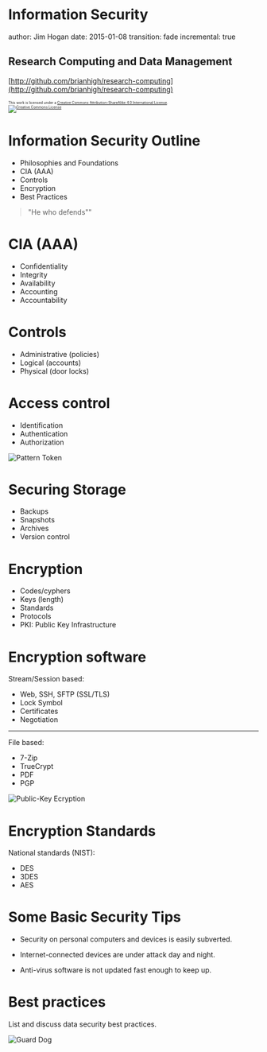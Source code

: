 Information Security
========================================================
author: Jim Hogan
date: 2015-01-08
transition: fade
incremental: true

Research Computing and Data Management
-------------------------------------------------------
[http://github.com/brianhigh/research-computing](http://github.com/brianhigh/research-computing)

<small style="font-size:.5em">
This work is licensed under a <a rel="license" href="http://creativecommons.org/licenses/by-sa/4.0/">Creative Commons Attribution-ShareAlike 4.0 International License</a>.<br />
<a rel="license" href="http://creativecommons.org/licenses/by-sa/4.0/"><img alt="Creative Commons License" style="border-width:0" src="https://i.creativecommons.org/l/by-sa/4.0/88x31.png" /></a>
</small>


Information Security Outline
========================================================

* Philosophies and Foundations 
* CIA (AAA)
* Controls
* Encryption
* Best Practices

>"He who defends""   

CIA (AAA)
========================================================

- Confidentiality
- Integrity
- Availability
- Accounting
- Accountability

Controls
========================================================

- Administrative (policies)
- Logical (accounts)
- Physical (door locks)

Access control
========================================================

- Identification
- Authentication
- Authorization

![Pattern Token](https://commons.wikimedia.org/wiki/File:Array-Card.gif)

Securing Storage
========================================================

- Backups
- Snapshots
- Archives
- Version control

Encryption
========================================================

- Codes/cyphers
- Keys (length)
- Standards
- Protocols
- PKI: Public Key Infrastructure

Encryption software
========================================================

Stream/Session based:

- Web, SSH, SFTP (SSL/TLS)
- Lock Symbol
- Certificates
- Negotiation

----

File based:

- 7-Zip
- TrueCrypt
- PDF
- PGP

![Public-Key Ecryption](https://upload.wikimedia.org/wikipedia/commons/f/f9/Public_key_encryption.svg)


Encryption Standards
========================================================

National standards (NIST):

- DES
- 3DES
- AES


Some Basic Security Tips
========================================================

* Security on personal computers and devices is easily subverted.

* Internet-connected devices are under attack day and night.

* Anti-virus software is not updated fast enough to keep up.

Best practices
========================================================

List and discuss data security best practices.


![Guard Dog](https://upload.wikimedia.org/wikipedia/commons/thumb/3/38/Military_dog_barking.JPG/640px-Military_dog_barking.JPG)


